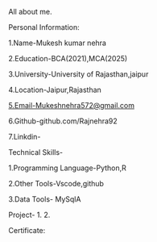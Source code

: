 All about me.

Personal Information:

  1.Name-Mukesh kumar nehra
 
  2.Education-BCA(2021),MCA(2025)
 
  3.University-University of Rajasthan,jaipur
 
  4.Location-Jaipur,Rajasthan
 
  5.Email-Mukeshnehra572@gmail.com
 
  6.Github-github.com/Rajnehra92
 
  7.Linkdin-

Technical Skills-

  1.Programming Language-Python,R
 
  2.Other Tools-Vscode,github
 
  3.Data Tools- MySqlA

Project-
   1.
   2.


Certificate:





